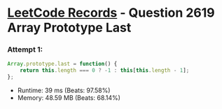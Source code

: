 # [LeetCode Records](../../README.md) - Question 2619 Array Prototype Last

### Attempt 1: 
```js
Array.prototype.last = function() {
    return this.length === 0 ? -1 : this[this.length - 1];
};
```
- Runtime: 39 ms (Beats: 97.58%)
- Memory: 48.59 MB (Beats: 68.14%)

<br>
